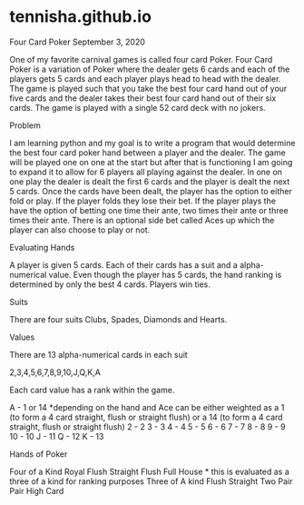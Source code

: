 # tennisha.github.io

Four Card Poker
September 3, 2020

One of my favorite carnival games is called four card Poker. Four Card Poker is a variation of Poker where the dealer gets 6 cards and each of the players gets 5 cards and each player plays head to head with the dealer. The game is played such that you take the best four card hand out of your five cards and the dealer takes their best four card hand out of their six cards. The game is played with a single 52 card deck with no jokers.

Problem

I am learning python and my goal is to write a program that would determine the best four card poker hand between a player and the dealer. The game will be played one on one at the start but after that is functioning I am going to expand it to allow for 6 players all playing against the dealer. In one on one play the dealer is dealt the first 6 cards and the player is dealt the next 5 cards. Once the cards have been dealt, the player has the option to either fold or play. If the player folds they lose their bet. If the player plays the have the option of betting one time their ante, two times their ante or three times their ante. There is an optional side bet called Aces up which the player can also choose to play or not.

Evaluating Hands

A player is given 5 cards. Each of their cards has a suit and a alpha-numerical value. Even though the player has 5 cards, the hand ranking is determined by only the best 4 cards. Players win ties.

Suits

There are four suits Clubs, Spades, Diamonds and Hearts. 

Values

There are 13 alpha-numerical cards in each suit

2,3,4,5,6,7,8,9,10,J,Q,K,A

Each card value has a rank within the game. 

A - 1 or 14 *depending on the hand and Ace can be either weighted as a 1 (to form a 4 card straight, flush or straight flush) or a 14 (to form a 4 card straight, flush or straight flush)
2 - 2
3 - 3
4 - 4
5 - 5
6 - 6
7 - 7
8 - 8
9 - 9
10 - 10
J - 11
Q - 12
K - 13

Hands of Poker

Four of a Kind
Royal Flush
Straight Flush
Full House * this is evaluated as a three of a kind for ranking purposes
Three of A kind
Flush
Straight
Two Pair
Pair 
High Card


